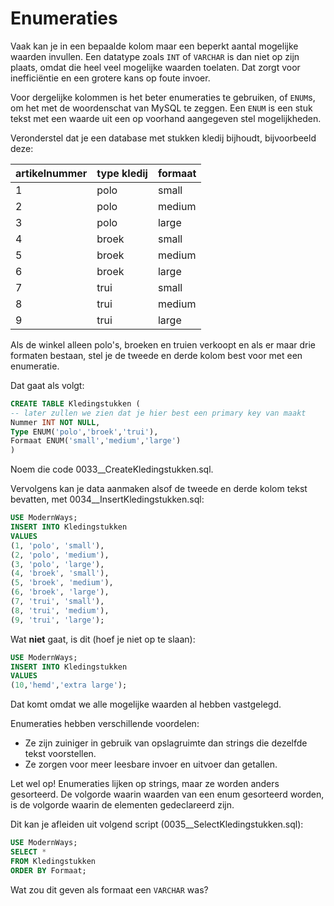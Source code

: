 # Enumeraties
Vaak kan je in een bepaalde kolom maar een beperkt aantal mogelijke waarden invullen. Een datatype zoals `INT` of `VARCHAR` is dan niet op zijn plaats, omdat die heel veel mogelijke waarden toelaten. Dat zorgt voor inefficiëntie en een grotere kans op foute invoer.

Voor dergelijke kolommen is het beter enumeraties te gebruiken, of `ENUM`s, om het met de woordenschat van MySQL te zeggen. Een `ENUM` is een stuk tekst met een waarde uit een op voorhand aangegeven stel mogelijkheden.

Veronderstel dat je een database met stukken kledij bijhoudt, bijvoorbeeld deze:

| artikelnummer | type kledij | formaat |
|---------------|-------------|---------|
| 1             | polo        | small   |
| 2             | polo        | medium  |
| 3             | polo        | large   |
| 4             | broek       | small   |
| 5             | broek       | medium  |
| 6             | broek       | large   |
| 7             | trui        | small   |
| 8             | trui        | medium  |
| 9             | trui        | large   |

Als de winkel alleen polo's, broeken en truien verkoopt en als er maar drie formaten bestaan, stel je de tweede en derde kolom best voor met een enumeratie.

Dat gaat als volgt:

```sql
CREATE TABLE Kledingstukken (
-- later zullen we zien dat je hier best een primary key van maakt
Nummer INT NOT NULL,
Type ENUM('polo','broek','trui'),
Formaat ENUM('small','medium','large')
)
```

Noem die code 0033\_\_CreateKledingstukken.sql.

Vervolgens kan je data aanmaken alsof de tweede en derde kolom tekst bevatten, met 0034\_\_InsertKledingstukken.sql:

```sql
USE ModernWays;
INSERT INTO Kledingstukken
VALUES
(1, 'polo', 'small'),
(2, 'polo', 'medium'),
(3, 'polo', 'large'),
(4, 'broek', 'small'),
(5, 'broek', 'medium'),
(6, 'broek', 'large'),
(7, 'trui', 'small'),
(8, 'trui', 'medium'),
(9, 'trui', 'large');
```

Wat **niet** gaat, is dit (hoef je niet op te slaan):
```sql
USE ModernWays;
INSERT INTO Kledingstukken
VALUES
(10,'hemd','extra large');
```

Dat komt omdat we alle mogelijke waarden al hebben vastgelegd.

Enumeraties hebben verschillende voordelen:
* Ze zijn zuiniger in gebruik van opslagruimte dan strings die dezelfde tekst voorstellen.
* Ze zorgen voor meer leesbare invoer en uitvoer dan getallen.

Let wel op! Enumeraties lijken op strings, maar ze worden anders gesorteerd. De volgorde waarin waarden van een enum gesorteerd worden, is de volgorde waarin de elementen gedeclareerd zijn.

Dit kan je afleiden uit volgend script (0035\_\_SelectKledingstukken.sql):

```sql
USE ModernWays;
SELECT *
FROM Kledingstukken
ORDER BY Formaat;
```

Wat zou dit geven als formaat een `VARCHAR` was?
